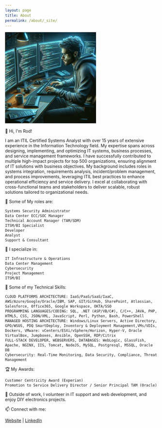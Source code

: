 ```yaml
---
layout: page
title: About
permalink: /about/_site/
---
```


<img src="_site/assets/ezgif-1-105bf6edd8.png" width="300" height="300"/>

👋 Hi, I'm Rod!

I am an ITIL Certified Systems Analyst with over 15 years of extensive experience in the Information Technology field. My expertise spans across designing, implementing, and optimizing IT systems, business processes, and service management frameworks. I have successfully contributed to multiple high-impact projects for top 500 organizations, ensuring alignment of IT solutions with business objectives. My background includes roles in systems integration, requirements analysis, incident/problem management, and process improvements, leveraging ITIL best practices to enhance operational efficiency and service delivery. I excel at collaborating with cross-functional teams and stakeholders to deliver scalable, robust solutions tailored to organizational needs.

🚀 Some of My roles are:

    Systems Security Administrator
    Data Center ECC/SOC Manager
    Technical Account Manager (TAM/SDM)
    ITSM/BI Specialist
    Developer
    Analyst
    Support & Consultant

💼 I specialize in:

    IT Infrastructure & Operations
    Data Center Management
    Cybersecurity
    Project Management
    ITSM/BI

🔧 Some of my Technical Skills:

    CLOUD PLATFORMS ARCHITECTURE: IaaS/PaaS/SaaS/IaaC, AWS/Azure/Google/Oracle/IBM, SAP, GIT/GitHub, SharePoint, Atlassian, Salesforce, Office365, Google Workspace, OKTA/SSO
    PROGRAMMING LANGUAGES/CODING: SQL, .NET (ASP/VB/C#), C/C++, JAVA, PHP, HTML5, CSS, JSON/XML, JavaScript, Perl, Python, Bash, PowerShell
    MANAGED HOSTING ARCHITECTURE: Windows/Linux Servers, Active Directory, GPO/WSUS, PDQ SmartDeploy, Inventory & Deployment Management,VMs/VDIs, Dockers, VMware: vCenters/ESXi/vSphere/Horizon, Hyper-V, Oracle VirtualBox, Jumpboxes, Ansible, OpenSSH, RDP/Citrix
    FULL-STACK DEVELOPER, WEBSERVERS, DATABASES: WebLogic, GlassFish, Apache, NGINX, IIS, Tomcat, NodeJS, MySQL, Postgresql, MSSQL, Oracle DB
    Cybersecurity: Real-Time Monitoring, Data Security, Compliance, Threat Management

🏆 My Awards:

    Customer Centricity Award (Experian)
    Promotion to Service Delivery Director / Senior Principal TAM (Oracle)

🌱 Outside of work, I volunteer in IT support and web development, and enjoy DIY electronics projects.

📫 Connect with me:

[Website](https://rodvial.github.io) | [LinkedIn](https://linkedin.com/in/rodvial)
